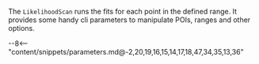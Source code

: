 The `LikelihoodScan` runs the fits for each point in the defined range.
It provides some handy cli parameters to manipulate POIs, ranges and other options.

<div class="dhi_parameter_table">

--8<-- "content/snippets/parameters.md@-2,20,19,16,15,14,17,18,47,34,35,13,36"

</div>
